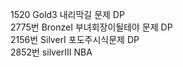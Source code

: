 1520 Gold3 내리막길 문제 DP  
2775번 BronzeI   부녀회장이될테야 문제 DP  
2156번 SilverI 포도주시식문제 DP  
2852번 silverIII NBA
